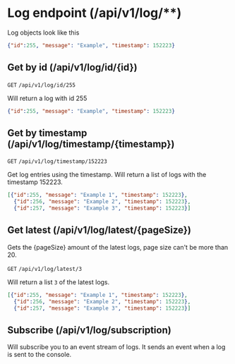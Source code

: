 # Log endpoint (/api/v1/log/**)

Log objects look like this
```json
{"id":255, "message": "Example", "timestamp": 152223}
```

## Get by id (/api/v1/log/id/{id})
`GET` `/api/v1/log/id/255`

Will return a log with id 255
```json
{"id":255, "message": "Example", "timestamp": 152223}
```

## Get by timestamp (/api/v1/log/timestamp/{timestamp})
`GET` `/api/v1/log/timestamp/152223`

Get log entries using the timestamp.
Will return a list of logs with the timestamp 152223.
```json
[{"id":255, "message": "Example 1", "timestamp": 152223},
  {"id":256, "message": "Example 2", "timestamp": 152223},
  {"id":257, "message": "Example 3", "timestamp": 152223}]
```

## Get latest (/api/v1/log/latest/{pageSize})
Gets the {pageSize} amount of the latest logs, page size can't be more than 20.

`GET` `/api/v1/log/latest/3`

Will return a list `3` of the latest logs.
```json
[{"id":255, "message": "Example 1", "timestamp": 152223},
  {"id":256, "message": "Example 2", "timestamp": 152223},
  {"id":257, "message": "Example 3", "timestamp": 152223}]
```

## Subscribe (/api/v1/log/subscription)
Will subscribe you to an event stream of logs. It sends an event when a log
is sent to the console.